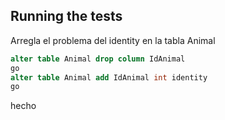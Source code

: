 ## Running the tests 

Arregla el problema del identity en la tabla Animal

``` sql
alter table Animal drop column IdAnimal
go
alter table Animal add IdAnimal int identity
go
```
hecho
